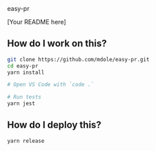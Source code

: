 easy-pr

[Your README here]

## How do I work on this?

```sh
git clone https://github.com/mdole/easy-pr.git
cd easy-pr
yarn install

# Open VS Code with `code .`

# Run tests
yarn jest
```

## How do I deploy this?

```sh
yarn release
```
